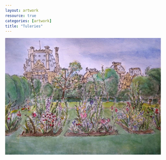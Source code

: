 ```yaml
---
layout: artwork
resource: true
categories: [artwork]
title: "Tuleries"
---
```


![screenshot](/artwork/tuleries/tuleries.jpg)